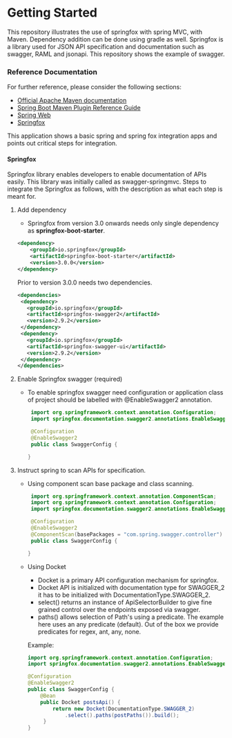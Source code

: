 # Getting Started

This repository illustrates the use of springfox with spring MVC, with Maven. Dependency addition can be done using gradle as well.
Springfox is a library used for JSON API specification and documentation such as swagger, RAML and jsonapi. This repository shows the example of swagger.

### Reference Documentation
For further reference, please consider the following sections:

* [Official Apache Maven documentation](https://maven.apache.org/guides/index.html)
* [Spring Boot Maven Plugin Reference Guide](https://docs.spring.io/spring-boot/docs/2.4.0/maven-plugin/reference/html/)
* [Spring Web](https://docs.spring.io/spring-boot/docs/2.4.0/reference/htmlsingle/#boot-features-developing-web-applications)
* [Springfox](https://springfox.github.io/springfox/docs/current/#introduction)

This application shows a basic spring and spring fox integration apps and points out critical steps for integration.

#### Springfox
Springfox library enables developers to enable documentation of APIs easily. This library was initially called as swagger-springmvc.
Steps to integrate the Springfox as follows, with the description as what each step is meant for.

1. Add dependency
    * Springfox from version 3.0 onwards needs only single dependency as <b>springfox-boot-starter</b>.
    ```xml
    <dependency>
        <groupId>io.springfox</groupId>
        <artifactId>springfox-boot-starter</artifactId>
        <version>3.0.0</version>
    </dependency>
    ```
    Prior to version 3.0.0 needs two dependencies.
   ```xml
   <dependencies>
    <dependency>
      <groupId>io.springfox</groupId>
      <artifactId>springfox-swagger2</artifactId>
      <version>2.9.2</version>
    </dependency>
    <dependency>
      <groupId>io.springfox</groupId>
      <artifactId>springfox-swagger-ui</artifactId>
      <version>2.9.2</version>
    </dependency>
   </dependencies>
    ```
2. Enable Springfox swagger (required)
    * To enable springfox swagger need configuration or application class of project should be labelled with @EnableSwagger2 annotation.
      ```java
       import org.springframework.context.annotation.Configuration;
       import springfox.documentation.swagger2.annotations.EnableSwagger2;
      
       @Configuration
       @EnableSwagger2
       public class SwaggerConfig {
      
      }
      ```

3. Instruct spring to scan APIs for specification.
    * Using component scan base package and class scanning.
      ```java
       import org.springframework.context.annotation.ComponentScan;
       import org.springframework.context.annotation.Configuration;
       import springfox.documentation.swagger2.annotations.EnableSwagger2;
      
       @Configuration
       @EnableSwagger2
       @ComponentScan(basePackages = "com.spring.swagger.controller")
       public class SwaggerConfig {
      
      }
        ```
   
    * Using Docket
        - Docket is a primary API configuration mechanism for springfox.
        - Docket API is initialized with documentation type for SWAGGER_2 it has
          to be initialized with DocumentationType.SWAGGER_2.
        - select() returns an instance of ApiSelectorBuilder to give fine grained control over the endpoints exposed
          via swagger.
        - paths() allows selection of Path's using a predicate. The example here uses an any predicate (default). Out of the box we provide predicates for regex, ant, any, none.
        
        Example:
        ```java
        import org.springframework.context.annotation.Configuration;
        import springfox.documentation.swagger2.annotations.EnableSwagger2;
        
        @Configuration
        @EnableSwagger2
        public class SwaggerConfig {
            @Bean
            public Docket postsApi() {
                return new Docket(DocumentationType.SWAGGER_2)
                    .select().paths(postPaths()).build();
             }
        }
        ```
